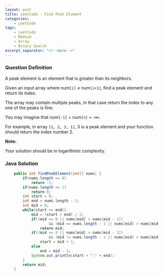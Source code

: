 ```yaml
---
layout: post
title: LeetCode - Find Peak Element
categories:
    - LeetCode
tags:
    - LeetCode
    - Medium
    - Array
    - Binary Search
excerpt_separator: "<!--more-->"
---
```


### Question Definition

A peak element is an element that is greater than its neighbors.

Given an input array where num`[i]` ≠ num`[i+1]`, find a peak element and return its index.

The array may contain multiple peaks, in that case return the index to any one of the peaks is fine.

You may imagine that num`[-1]` = num`[n]` = -∞.

For example, in array `[1, 2, 3, 1]`, 3 is a peak element and your function should return the index number 2.
<!--more-->

**Note:**

Your solution should be in logarithmic complexity.

### Java Solution
```java
    public int findPeakElement(int[] nums) {
        if(nums.length == 0)
            return -1;
        if(nums.length == 1)
            return 0;
        int start = 0;
        int end = nums.length - 1;
        int mid = 0;
        while(start <= end){
            mid = (start + end) / 2;
            if((mid == 0 || nums[mid] > nums[mid - 1])
                    && (mid == nums.length - 1 || nums[mid] > nums[mid + 1]))
                return mid;
            if((mid == 0 || nums[mid] > nums[mid - 1])
                    && (mid != nums.length - 1 || nums[mid] < nums[mid + 1]))
                start = mid + 1;
            else
                end = mid - 1;
            System.out.println(start + ":" + end);
        }
        return mid;
    }
```
